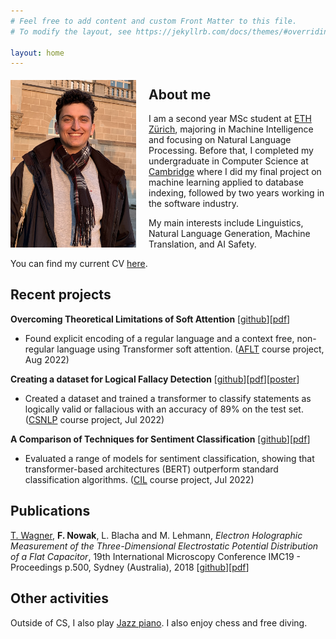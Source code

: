 ```yaml
---
# Feel free to add content and custom Front Matter to this file.
# To modify the layout, see https://jekyllrb.com/docs/themes/#overriding-theme-defaults

layout: home
---
```


<img style="float: left; padding-right:20px; padding-top:5px"  width="201" height="268" src="assets/images/portrait.png">

## About me
I am a second year MSc student at [ETH Zürich](https://ethz.ch/), majoring in Machine Intelligence and focusing on Natural Language Processing. Before that, I completed my undergraduate in Computer Science at [Cambridge](https://www.cam.ac.uk/) where I did my final project on machine learning applied to database indexing, followed by two years working in the software industry.

My main interests include Linguistics, Natural Language Generation, Machine Translation, and AI Safety.

You can find my current CV [here](assets/documents/CV_2022.pdf).


## Recent projects

**Overcoming Theoretical Limitations of Soft Attention** [[github](https://github.com/giacomocamposampiero/palindrome-transformer)][[pdf](assets/documents/AFLT_Project_Report.pdf)]
* Found explicit encoding of a regular language and a context free, non-regular language using Transformer soft attention. ([AFLT](https://rycolab.io/classes/aflt-s22/) course project, Aug 2022)

**Creating a dataset for Logical Fallacy Detection** [[github](https://github.com/franznowak/kialoparser)][[pdf](assets/documents/CSNLP_Project_Report.pdf)][[poster](assets/documents/CSNLP_Poster.pdf)]
* Created a dataset and trained a transformer to classify statements as logically valid or fallacious with an accuracy of 89% on the test set. ([CSNLP](http://www.mrinmaya.io/teaching_csnlp22) course project, Jul 2022)

**A Comparison of Techniques for Sentiment Classification** [[github](https://github.com/franznowak/twitter-sentiment-classification)][[pdf](assets/documents/CIL_Report.pdf)]
* Evaluated a range of models for sentiment classification, showing that transformer-based architectures (BERT) outperform standard classification algorithms. ([CIL](http://da.inf.ethz.ch/teaching/2022/CIL/) course project, Jul 2022)

## Publications

<ins>T. Wagner</ins>, **F. Nowak**, L. Blacha and M. Lehmann, *Electron Holographic Measurement of the Three-Dimensional Electrostatic Potential Distribution of a Flat Capacitor*, 19th International Microscopy Conference IMC19 - Proceedings p.500, Sydney (Australia), 2018 [[github](https://github.com/franznowak/vbp)][[pdf](assets/documents/abstract_3d_capacitor.pdf)]

## Other activities

Outside of CS, I also play [Jazz piano](https://www.youtube.com/channel/UCWHp49BRdifkD31RERdBD_A). I also enjoy chess and free diving.